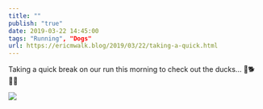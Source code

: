 ```yaml
---
title: ""
publish: "true"
date: 2019-03-22 14:45:00
tags: "Running", "Dogs"
url: https://ericmwalk.blog/2019/03/22/taking-a-quick.html
---
```


Taking a quick break on our run this morning to check out the ducks... 🦆🐕🏃‍♂️

![](https://ericmwalk.blog/uploads/2022/4c02ae4dc4.jpg)